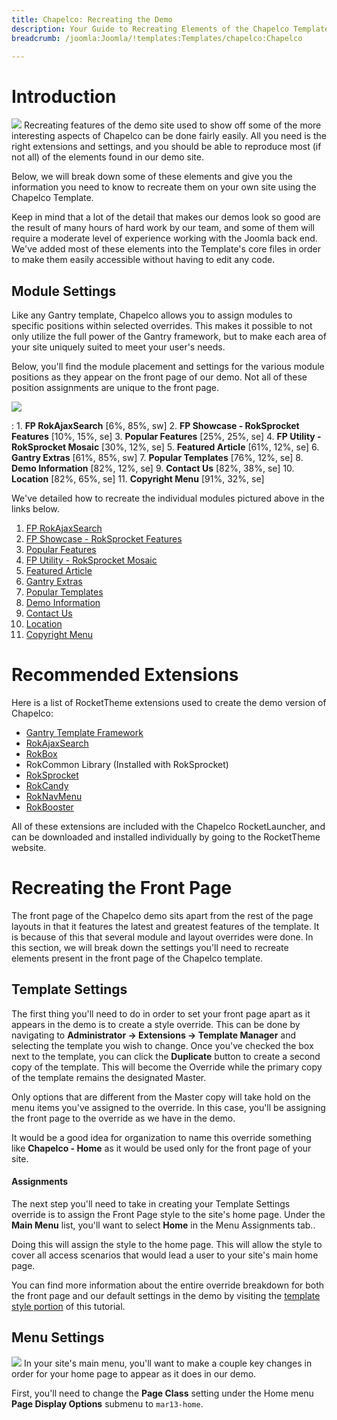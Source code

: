 ```yaml
---
title: Chapelco: Recreating the Demo
description: Your Guide to Recreating Elements of the Chapelco Template for Joomla
breadcrumb: /joomla:Joomla/!templates:Templates/chapelco:Chapelco

---
```


Introduction
=====
![][chapelco2]
Recreating features of the demo site used to show off some of the more interesting aspects of Chapelco can be done fairly easily. All you need is the right extensions and settings, and you should be able to reproduce most (if not all) of the elements found in our demo site. 

Below, we will break down some of these elements and give you the information you need to know to recreate them on your own site using the Chapelco Template.

Keep in mind that a lot of the detail that makes our demos look so good are the result of many hours of hard work by our team, and some of them will require a moderate level of experience working with the Joomla back end. We've added most of these elements into the Template's core files in order to make them easily accessible without having to edit any code.

Module Settings
-----
Like any Gantry template, Chapelco allows you to assign modules to specific positions within selected overrides. This makes it possible to not only utilize the full power of the Gantry framework, but to make each area of your site uniquely suited to meet your user's needs.

Below, you'll find the module placement and settings for the various module positions as they appear on the front page of our demo. Not all of these position assignments are unique to the front page.

![][Chapelco]

:   1. **FP RokAjaxSearch**  [6%, 85%, sw]
    2. **FP Showcase - RokSprocket Features**  [10%, 15%, se]
    3. **Popular Features**  [25%, 25%, se]
    4. **FP Utility - RokSprocket Mosaic**  [30%, 12%, se]
    5. **Featured Article**  [61%, 12%, se]
    6. **Gantry Extras**  [61%, 85%, sw]
    7. **Popular Templates**  [76%, 12%, se]
    8. **Demo Information**  [82%, 12%, se]
    9. **Contact Us**  [82%, 38%, se]
    10. **Location**  [82%, 65%, se]
    11. **Copyright Menu**  [91%, 32%, se]

We've detailed how to recreate the individual modules pictured above in the links below.

1. [FP RokAjaxSearch][module1]
2. [FP Showcase - RokSprocket Features][module2]
3. [Popular Features][module3]
4. [FP Utility - RokSprocket Mosaic][module4]
5. [Featured Article][module5]
6. [Gantry Extras][module6]
7. [Popular Templates][module7]
8. [Demo Information][module8]
9. [Contact Us][module9]
10. [Location][module10]
11. [Copyright Menu][module11]

Recommended Extensions
=====
Here is a list of RocketTheme extensions used to create the demo version of Chapelco:

* [Gantry Template Framework][gantry]
* [RokAjaxSearch][rokajaxsearch]
* [RokBox][rokbox]
* RokCommon Library (Installed with RokSprocket)
* [RokSprocket][roksprocket]
* [RokCandy][rokcandy]
* [RokNavMenu][roknavmenu]
* [RokBooster][rokbooster]

All of these extensions are included with the Chapelco RocketLauncher, and can be downloaded and installed individually by going to the RocketTheme website.

Recreating the Front Page
=====
The front page of the Chapelco demo sits apart from the rest of the page layouts in that it features the latest and greatest features of the template. It is because of this that several module and layout overrides were done. In this section, we will break down the settings you'll need to recreate elements present in the front page of the Chapelco template.

Template Settings
-----
The first thing you'll need to do in order to set your front page apart as it appears in the demo is to create a style override. This can be done by navigating to **Administrator -> Extensions -> Template Manager** and selecting the template you wish to change.  Once you've checked the box next to the template, you can click the **Duplicate** button to create a second copy of the template. This will become the Override while the primary copy of the template remains the designated Master.

Only options that are different from the Master copy will take hold on the menu items you've assigned to the override. In this case, you'll be assigning the front page to the override as we have in the demo.

It would be a good idea for organization to name this override something like **Chapelco - Home** as it would be used only for the front page of your site.

#### Assignments
The next step you'll need to take in creating your Template Settings override is to assign the Front Page style to the site's home page. Under the **Main Menu** list, you'll want to select **Home** in the Menu Assignments tab..

Doing this will assign the style to the home page. This will allow the style to cover all access scenarios that would lead a user to your site's main home page.

You can find more information about the entire override breakdown for both the front page and our default settings in the demo by visiting the [template style portion][demooverride] of this tutorial.

Menu Settings
-----
![][mainmenu]
In your site's main menu, you'll want to make a couple key changes in order for your home page to appear as it does in our demo.

First, you'll need to change the **Page Class** setting under the Home menu **Page Display Options** submenu to `mar13-home`.

[gantry]: http://gantry-framework.org/download
[rokajaxsearch]: http://www.rockettheme.com/extensions-joomla/rokajaxsearch
[rokbox]: http://www.rockettheme.com/extensions-joomla/rokbox
[roksprocket]: http://www.rockettheme.com/extensions-joomla/roksprocket
[chapelco]: assets/chapelco.jpeg
[chapelco2]: assets/chapelco2.jpeg
[demooverride]: demo_override.md
[roknavmenu]: http://www.rockettheme.com/extensions-joomla/roknavmenu
[rokbooster]: http://www.rockettheme.com/extensions-joomla/rokbooster
[rokcandy]: http://www.rockettheme.com/extensions-joomla/rokcandy
[module1]: demo_module_1.md
[module2]: demo_module_2.md
[module3]: demo_module_3.md
[module4]: demo_module_4.md
[module5]: demo_module_5.md
[module6]: demo_module_6.md
[module7]: demo_module_7.md
[module8]: demo_module_8.md
[module9]: demo_module_9.md
[module10]: demo_module_10.md
[module11]: demo_module_11.md
[mainmenu]: assets/menu_1.jpeg
[icons]: http://fortawesome.github.io/Font-Awesome/icons/
[article]: assets/article.jpg